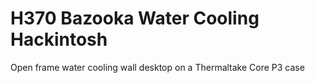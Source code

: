 # H370 Bazooka Water Cooling Hackintosh
Open frame water cooling wall desktop on a Thermaltake Core P3 case
